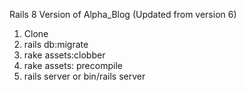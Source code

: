 Rails 8 Version of Alpha_Blog (Updated from version 6)

1. Clone
2. rails db:migrate
3. rake assets:clobber
4. rake assets: precompile
5. rails server or bin/rails server

